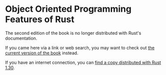 # Object Oriented Programming Features of Rust

The second edition of the book is no longer distributed with Rust's documentation.

If you came here via a link or web search, you may want to check out [the current version of the book](../ch17-00-oop.html) instead.

If you have an internet connection, you can [find a copy distributed with Rust 1.30](https://doc.rust-lang.org/1.30.0/book/second-edition/ch17-00-oop.html).